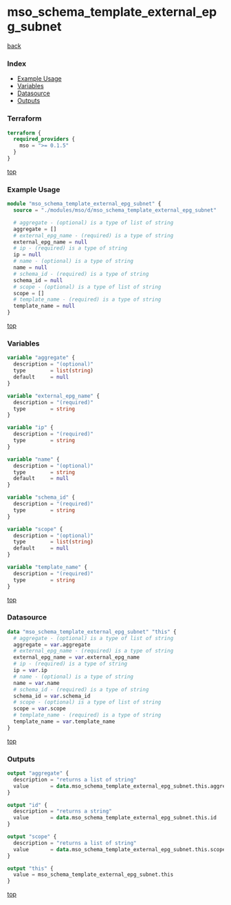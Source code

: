 # mso_schema_template_external_epg_subnet

[back](../mso.md)

### Index

- [Example Usage](#example-usage)
- [Variables](#variables)
- [Datasource](#datasource)
- [Outputs](#outputs)

### Terraform

```terraform
terraform {
  required_providers {
    mso = ">= 0.1.5"
  }
}
```

[top](#index)

### Example Usage

```terraform
module "mso_schema_template_external_epg_subnet" {
  source = "./modules/mso/d/mso_schema_template_external_epg_subnet"

  # aggregate - (optional) is a type of list of string
  aggregate = []
  # external_epg_name - (required) is a type of string
  external_epg_name = null
  # ip - (required) is a type of string
  ip = null
  # name - (optional) is a type of string
  name = null
  # schema_id - (required) is a type of string
  schema_id = null
  # scope - (optional) is a type of list of string
  scope = []
  # template_name - (required) is a type of string
  template_name = null
}
```

[top](#index)

### Variables

```terraform
variable "aggregate" {
  description = "(optional)"
  type        = list(string)
  default     = null
}

variable "external_epg_name" {
  description = "(required)"
  type        = string
}

variable "ip" {
  description = "(required)"
  type        = string
}

variable "name" {
  description = "(optional)"
  type        = string
  default     = null
}

variable "schema_id" {
  description = "(required)"
  type        = string
}

variable "scope" {
  description = "(optional)"
  type        = list(string)
  default     = null
}

variable "template_name" {
  description = "(required)"
  type        = string
}
```

[top](#index)

### Datasource

```terraform
data "mso_schema_template_external_epg_subnet" "this" {
  # aggregate - (optional) is a type of list of string
  aggregate = var.aggregate
  # external_epg_name - (required) is a type of string
  external_epg_name = var.external_epg_name
  # ip - (required) is a type of string
  ip = var.ip
  # name - (optional) is a type of string
  name = var.name
  # schema_id - (required) is a type of string
  schema_id = var.schema_id
  # scope - (optional) is a type of list of string
  scope = var.scope
  # template_name - (required) is a type of string
  template_name = var.template_name
}
```

[top](#index)

### Outputs

```terraform
output "aggregate" {
  description = "returns a list of string"
  value       = data.mso_schema_template_external_epg_subnet.this.aggregate
}

output "id" {
  description = "returns a string"
  value       = data.mso_schema_template_external_epg_subnet.this.id
}

output "scope" {
  description = "returns a list of string"
  value       = data.mso_schema_template_external_epg_subnet.this.scope
}

output "this" {
  value = mso_schema_template_external_epg_subnet.this
}
```

[top](#index)